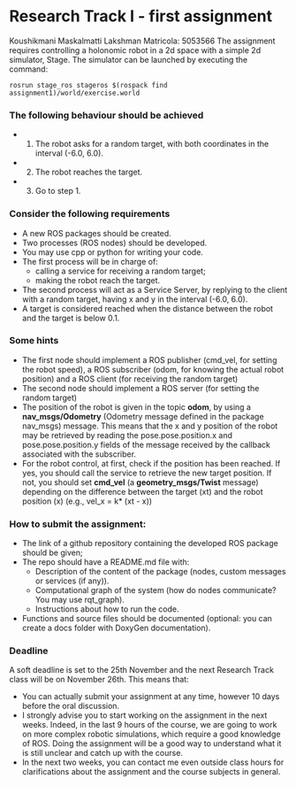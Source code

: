 # Research Track I - first assignment
Koushikmani Maskalmatti Lakshman
Matricola: 5053566
The assignment requires controlling a holonomic robot in a 2d space with a simple 2d simulator, Stage. 
The simulator can be launched by executing the command:

```
rosrun stage_ros stageros $(rospack find assignment1)/world/exercise.world
```

### The following behaviour should be achieved
- 1. The robot asks for a random target, with both coordinates in the interval (-6.0, 6.0).
- 2. The robot reaches the target.
- 3. Go to step 1.

### Consider the following requirements
- A new ROS packages should be created.
- Two processes (ROS nodes) should be developed. 
- You may use cpp or python for writing your code.
- The first process will be in charge of:
	- calling a service for receiving a random target;
	- making the robot reach the target.
- The second process will act as a Service Server, by replying to the client with a random target, having x and y in the interval (-6.0, 6.0).
- A target is considered reached when the distance between the robot and the target is below 0.1.

### Some hints
- The first node should implement a ROS publisher (cmd_vel, for setting the robot speed), a ROS subscriber (odom, for knowing the actual robot position) and a ROS client (for receiving the random target)
- The second node should implement a ROS server (for setting the random target)
- The position of the robot is given in the topic **odom**, by using a **nav_msgs/Odometry** (Odometry message defined in the package nav_msgs) message. This means that the x and y position of the robot may be retrieved by reading the pose.pose.position.x and pose.pose.position.y fields of the message received by the callback associated with the subscriber.
- For the robot control, at first, check if the position has been reached. If yes, you should call the service to retrieve the new target position. If not, you should set **cmd_vel** (a **geometry_msgs/Twist** message) depending on the difference between the target (xt) and the robot position (x) (e.g., vel_x = k* (xt - x))

### How to submit the assignment:
- The link of a github repository containing the developed ROS package should be given;
- The repo should have a README.md file with:
	- Description of the content of the package (nodes, custom messages or services (if any)).
	- Computational graph of the system (how do nodes communicate? You may use rqt_graph).
	- Instructions about how to run the code.
- Functions and source files should be documented (optional: you can create a docs folder with DoxyGen documentation).

### Deadline
A soft deadline is set to the 25th November and the next Research Track class will be on November 26th.  This means that:
- You can actually submit your assignment at any time, however 10 days before the oral discussion.
- I strongly advise you to start working on the assignment in the next weeks. Indeed, in the last 9 hours of the course, we are going to work on more complex robotic simulations, which require a good knowledge of ROS. Doing the assignment will be a good way to understand what it is still unclear and catch up with the course.
- In the next two weeks, you can contact me even outside class hours for clarifications about the assignment and the course subjects in general.


